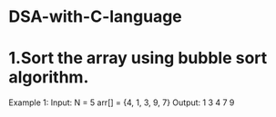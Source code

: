 # DSA-with-C-language
# 1.Sort the array using bubble sort algorithm.
Example 1:
Input: 
N = 5
arr[] = {4, 1, 3, 9, 7}
Output: 
1 3 4 7 9
